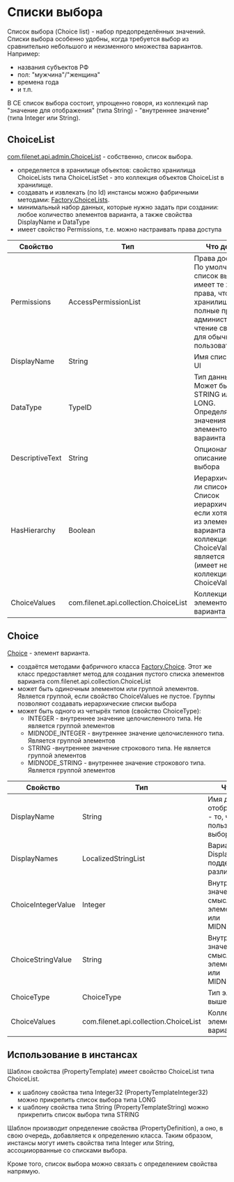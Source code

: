 # Списки выбора

Список выбора (Choice list) - набор предопределённых значений. Списки выбора особенно удобны, когда требуется выбор из сравнительно небольшого и неизменного множества вариантов. Например:

* названия субъектов РФ
* пол: "мужчина"/"женщина"
* времена года
* и т.п.

В CE список выбора состоит, упрощенно говоря, из коллекций пар "значение для отображения" (типа String) - "внутреннее значение" (типа Integer или String).

## ChoiceList

[com.filenet.api.admin.ChoiceList](https://www.ibm.com/support/knowledgecenter/en/SSNW2F_5.2.1/com.ibm.p8.ce.dev.java.doc/com/filenet/api/admin/ChoiceList.html) - собственно, список выбора. 

* определяется в хранилище объектов: свойство хранилища ChoiceLists типа ChoiceListSet - это коллекция объектов ChoiceList в хранилище.
* создавать и извлекать (по Id) инстансы можно фабричными методами: [Factory.ChoiceLists](https://www.ibm.com/support/knowledgecenter/en/SSNW2F_5.1.0/com.ibm.p8.ce.dev.java.doc/com/filenet/api/core/Factory.ChoiceList.html).
* минимальный набор данных, которые нужно задать при создании: любое количество элементов варианта, а также свойства DisplayName и DataType
* имеет свойство Permissions, т.е. можно настраивать права доступа

Свойство | Тип | Что делает
------------ | ------------- | -------------
Permissions|AccessPermissionList|Права доступа. По умолчанию список выбора имеет те же права, что и хранилище: полные права для администраторов, чтение свойств для обычных пользователей
DisplayName|String|Имя списка для UI
DataType|TypeID|Тип данных. Может быть STRING или LONG. Определяет тип значения элементов вараинта
DescriptiveText|String|Опциональное описание списка выбора
HasHierarchy|Boolean|Иерархический ли список. Список иерархический, если хотя бы один из элементов варианта в коллекции ChoiceValues является группой (имеет непустую коллекцию ChoiceValues)
ChoiceValues|com.filenet.api.collection.ChoiceList|Коллекция элементов варианта

## Choice

[Choice](https://www.ibm.com/support/knowledgecenter/SSNW2F_5.2.1/com.ibm.p8.ce.dev.java.doc/com/filenet/api/admin/Choice.html) - элемент варианта. 

* создаётся методами фабричного класса [Factory.Choice](https://www.ibm.com/support/knowledgecenter/SSGLW6_5.2.1/com.ibm.p8.ce.dev.java.doc/com/filenet/api/core/Factory.Choice.html). Этот же класс предоставляет метод для создания пустого списка элементов варианта com.filenet.api.collection.ChoiceList
* может быть одиночным элементом или группой элементов. Является группой, если свойство ChoiceValues не пустое. Группы позволяют создавать иерархические списки выбора
* может быть одного из четырёх типов (свойство ChoiceType):
  * INTEGER - внутреннее значение целочисленного типа. Не является группой элементов
  * MIDNODE_INTEGER - внутреннее значение целочисленного типа. Является группой элементов
  * STRING -внутреннее значение строкового типа. Не является группой элементов
  * MIDNODE_STRING - внутреннее значение строкового типа. Является группой элементов

Свойство | Тип | Что делает
------------ | ------------- | -------------
DisplayName|String|Имя для отображения в UI - то, что видит пользователь при выборе из списка
DisplayNames|LocalizedStringList|Вариант свойства DisplayName, поддерживающий различные локали
ChoiceIntegerValue|Integer|Внутреннее значение. Имеет смысл при типе элемента INTEGER или MIDNODE_INTEGER
ChoiceStringValue|String|Внутреннее значение. Имеет смысл при типе элемента STRING или MIDNODE_STRING
ChoiceType|ChoiceType|Тип элемента (см. выше)
ChoiceValues|com.filenet.api.collection.ChoiceList|Коллекция элементов варианта

## Использование в инстансах

Шаблон свойства (PropertyTemplate) имеет свойство ChoiceList типа ChoiceList. 
* к шаблону свойства типа Integer32 (PropertyTemplateInteger32) можно прикрепить список выбора типа LONG
* к шаблону свойства типа String (PropertyTemplateString) можно прикрепить список выбора типа STRING

Шаблон производит определение свойства (PropertyDefinition), а оно, в свою очередь, добавляется к определению класса. Таким образом, инстансы могут иметь свойства типа Integer или String, ассоцииорванные со списками выбора.

Кроме того, список выбора можно связать с определением свойства напрямую.


